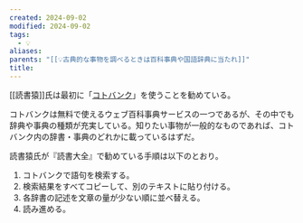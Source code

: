 ```yaml
---
created: 2024-09-02
modified: 2024-09-02
tags:
  - 💡
aliases: 
parents: "[[💡古典的な事物を調べるときは百科事典や国語辞典に当たれ]]"
title: 
---
```

[[読書猿]]氏は最初に「[コトバンク](https://kotobank.jp/)」を使うことを勧めている。

コトバンクは無料で使えるウェブ百科事典サービスの一つであるが、その中でも辞典や事典の種類が充実している。知りたい事物が一般的なものであれば、コトバンク内の辞書・事典のどれかに載っているはずだ。

読書猿氏が『読書大全』で勧めている手順は以下のとおり。
1. コトバンクで語句を検索する。
2. 検索結果をすべてコピーして、別のテキストに貼り付ける。
3. 各辞書の記述を文章の量が少ない順に並べ替える。
4. 読み進める。